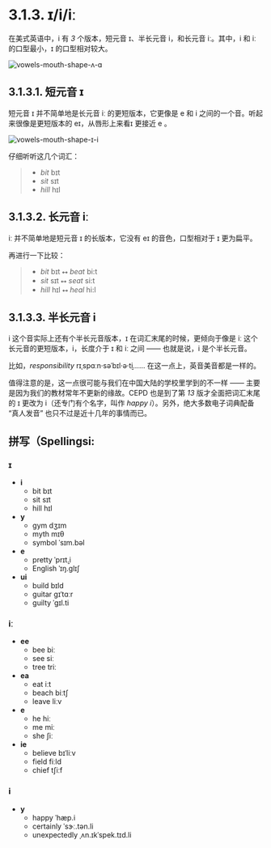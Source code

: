 # 3.1.3. <span class="pho">ɪ</span>/<span class="pho">i</span>/<span class="pho">iː</span>

在美式英语中，<span class="pho">i</span> 有 *3* 个版本，短元音 <span class="pho">ɪ</span>、半长元音 <span class="pho">i</span>，和长元音 <span class="pho">iː</span>。其中，<span class="pho">i</span> 和 <span class="pho">iː</span> 的口型最小，<span class="pho">ɪ</span> 的口型相对较大。

![vowels-mouth-shape-ʌ-ɑ](/images/vowels-mouth-shape-i.svg)

## 3.1.3.1. 短元音 <span class="pho">ɪ</span>

短元音 <span class="pho">ɪ</span> 并不简单地是长元音 <span class="pho">iː</span> 的更短版本，它更像是 <span class="pho">e</span> 和 <span class="pho">i</span> 之间的一个音。听起来很像是更短版本的 <span class="pho">eɪ</span>，从唇形上来看<span class="pho">ɪ</span> 更接近 <span class="pho">e</span> 。

![vowels-mouth-shape-ɪ-i](/images/vowels-mouth-shape-ɪ-i.svg)

仔细听听这几个词汇：

> * *bit* <span class="pho alt">bɪt</span><span class="speak-word-inline" data-audio-us-male="/audios/bit-us-male.mp3" data-audio-us-female="/audios/bit-us-female.mp3"></span>
> * *sit* <span class="pho alt">sɪt</span><span class="speak-word-inline" data-audio-us-male="/audios/sit-us-male.mp3" data-audio-us-female="/audios/sit-us-female.mp3"></span>
> * *hill* <span class="pho alt">hɪl</span><span class="speak-word-inline" data-audio-us-male="/audios/hill-us-male.mp3" data-audio-us-female="/audios/hill-us-female.mp3"></span>

## 3.1.3.2. 长元音 <span class="pho">iː</span>

<span class="pho">iː</span> 并不简单地是短元音 <span class="pho">ɪ</span> 的长版本，它没有 <span class="pho">eɪ</span> 的音色，口型相对于 <span class="pho">ɪ</span> 更为扁平。

再进行一下比较：

> * *bit* <span class="pho alt">bɪt</span><span class="speak-word-inline" data-audio-us-male="/audios/bit-us-male.mp3" data-audio-us-female="/audios/bit-us-female.mp3"></span> ⭤ *beat* <span class="pho alt">bi:t</span><span class="speak-word-inline" data-audio-us-male="/audios/beat-us-male.mp3" data-audio-us-female="/audios/beat-us-female.mp3"></span>
> * *sit* <span class="pho alt">sɪt</span><span class="speak-word-inline" data-audio-us-male="/audios/sit-us-male.mp3" data-audio-us-female="/audios/sit-us-female.mp3"></span> ⭤ *seat* <span class="pho alt">si:t</span><span class="speak-word-inline" data-audio-us-male="/audios/seat-us-male.mp3" data-audio-us-female="/audios/seat-us-female.mp3"></span>
> * *hill* <span class="pho alt">hɪl</span><span class="speak-word-inline" data-audio-us-male="/audios/hill-us-male.mp3" data-audio-us-female="/audios/hill-us-female.mp3"></span> ⭤ *heal* <span class="pho alt">hi:l</span><span class="speak-word-inline" data-audio-us-male="/audios/heal-us-male.mp3" data-audio-us-female="/audios/heal-us-female.mp3"></span>

## 3.1.3.3. 半长元音 <span class="pho">i</span>

<span class="pho">i</span> 这个音实际上还有个半长元音版本，<span class="pho">ɪ</span> 在词汇末尾的时候，更倾向于像是 <span class="pho">iː</span> 这个长元音的更短版本，<span class="pho">i</span>，长度介于 <span class="pho">ɪ</span> 和 <span class="pho">iː</span> 之间 —— 也就是说，<span class="pho">i</span> 是个半长元音。

比如，*responsibility* <span class="pho alt">rɪˌspɑːn·səˈbɪl·ə·t̬i</span><span class="speak-word-inline" data-audio-us-male="/audios/responsibility-us-male.mp3" data-audio-us-female="/audios/responsibility-us-female.mp3"></span><span class="speak-word-inline" data-audio-uk-male="/audios/responsibility-uk-male.mp3" data-audio-uk-female="/audios/responsibility-uk-female.mp3"></span>…… 在这一点上，英音美音都是一样的。

值得注意的是，这一点很可能与我们在中国大陆的学校里学到的不一样 —— 主要是因为我们的教材常年不更新的缘故。CEPD 也是到了第 *13* 版才全面把词汇末尾的 <span class="pho">ɪ</span> 更改为 <span class="pho">i</span>（还专门有个名字，叫作 *happy i*）。另外，绝大多数电子词典配备 “真人发音” 也只不过是近十几年的事情而已。

## 拼写（Spellingsi:

### <span class="pho">ɪ</span>

* **i**
  * bit <span class="pho alt">bɪt</span> <span class="speak-word-inline" data-audio-us-male="/audios/bit-us-male.mp3" data-audio-us-female="/audios/bit-us-female.mp3"></span>
  * sit <span class="pho alt">sɪt</span> <span class="speak-word-inline" data-audio-us-male="/audios/sit-us-male.mp3" data-audio-us-female="/audios/sit-us-female.mp3"></span>
  * hill <span class="pho alt">hɪl</span> <span class="speak-word-inline" data-audio-us-male="/audios/hill-us-male.mp3" data-audio-us-female="/audios/hill-us-female.mp3"></span>
* **y**
  * gym <span class="pho alt">dʒɪm</span> <span class="speak-word-inline" data-audio-us-male="/audios/gym-us-male.mp3" data-audio-us-female="/audios/gym-us-female.mp3"></span>
  * myth <span class="pho alt">mɪθ</span> <span class="speak-word-inline" data-audio-us-male="/audios/myth-us-male.mp3" data-audio-us-female="/audios/myth-us-female.mp3"></span>
  * symbol <span class="pho alt">ˈsɪm.bəl</span> <span class="speak-word-inline" data-audio-us-male="/audios/symbol-us-male.mp3" data-audio-us-female="/audios/symbol-us-female.mp3"></span>
* **e**
  * pretty <span class="pho alt">ˈprɪt̬.i</span> <span class="speak-word-inline" data-audio-us-male="/audios/pretty-us-male.mp3" data-audio-us-female="/audios/pretty-us-female.mp3"></span>
  * English <span class="pho alt">ˈɪŋ.ɡlɪʃ</span> <span class="speak-word-inline" data-audio-us-male="/audios/English-us-male.mp3" data-audio-us-female="/audios/English-us-female.mp3"></span>
* **ui**
  * build <span class="pho alt">bɪld</span> <span class="speak-word-inline" data-audio-us-male="/audios/build-us-male.mp3" data-audio-us-female="/audios/build-us-female.mp3"></span>
  * guitar <span class="pho alt">ɡɪˈtɑːr</span> <span class="speak-word-inline" data-audio-us-male="/audios/guitar-us-male.mp3" data-audio-us-female="/audios/guitar-us-female.mp3"></span>
  * guilty <span class="pho alt">ˈɡɪl.ti</span> <span class="speak-word-inline" data-audio-us-male="/audios/guilty-us-male.mp3" data-audio-us-female="/audios/guilty-us-female.mp3"></span>

### <span class="pho">iː</span>

* **ee**
  * bee <span class="pho alt">biː</span> <span class="speak-word-inline" data-audio-us-male="/audios/bee-us-male.mp3" data-audio-us-female="/audios/bee-us-female.mp3"></span>
  * see <span class="pho alt">siː</span> <span class="speak-word-inline" data-audio-us-male="/audios/see-us-male.mp3" data-audio-us-female="/audios/see-us-female.mp3"></span>
  * tree <span class="pho alt">triː</span> <span class="speak-word-inline" data-audio-us-male="/audios/tree-us-male.mp3" data-audio-us-female="/audios/tree-us-female.mp3"></span>
* **ea**
  * eat <span class="pho alt">iːt</span> <span class="speak-word-inline" data-audio-us-male="/audios/eat-us-male.mp3" data-audio-us-female="/audios/eat-us-female.mp3"></span>
  * beach <span class="pho alt">biːtʃ</span> <span class="speak-word-inline" data-audio-us-male="/audios/beach-us-male.mp3" data-audio-us-female="/audios/beach-us-female.mp3"></span>
  * leave <span class="pho alt">liːv</span> <span class="speak-word-inline" data-audio-us-male="/audios/leave-us-male.mp3" data-audio-us-female="/audios/leave-us-female.mp3"></span>
* **e**
  * he <span class="pho alt">hiː</span> <span class="speak-word-inline" data-audio-us-male="/audios/he-us-male.mp3" data-audio-us-female="/audios/he-us-female.mp3"></span>
  * me <span class="pho alt">miː</span> <span class="speak-word-inline" data-audio-us-male="/audios/me-us-male.mp3" data-audio-us-female="/audios/me-us-female.mp3"></span>
  * she <span class="pho alt">ʃiː</span> <span class="speak-word-inline" data-audio-us-male="/audios/she-us-male.mp3" data-audio-us-female="/audios/she-us-female.mp3"></span>
* **ie**
  * believe <span class="pho alt">bɪˈliːv</span> <span class="speak-word-inline" data-audio-us-male="/audios/believe-us-male.mp3" data-audio-us-female="/audios/believe-us-female.mp3"></span>
  * field <span class="pho alt">fiːld</span> <span class="speak-word-inline" data-audio-us-male="/audios/field-us-male.mp3" data-audio-us-female="/audios/field-us-female.mp3"></span>
  * chief <span class="pho alt">tʃiːf</span> <span class="speak-word-inline" data-audio-us-male="/audios/chief-us-male.mp3" data-audio-us-female="/audios/chief-us-female.mp3"></span>

### <span class="pho">i</span>

* **y**
  * happy <span class="pho alt">ˈhæp.i</span> <span class="speak-word-inline" data-audio-us-male="/audios/happy-us-male.mp3" data-audio-us-female="/audios/happy-us-female.mp3"></span>
  * certainly <span class="pho alt">ˈsɝː.tən.li</span> <span class="speak-word-inline" data-audio-us-male="/audios/certainly-us-male.mp3" data-audio-us-female="/audios/certainly-us-female.mp3"></span>
  * unexpectedly <span class="pho alt">ˌʌn.ɪkˈspek.tɪd.li</span> <span class="speak-word-inline" data-audio-us-male="/audios/unexpectedly-us-male.mp3" data-audio-us-female="/audios/unexpectedly-us-female.mp3"></span>
